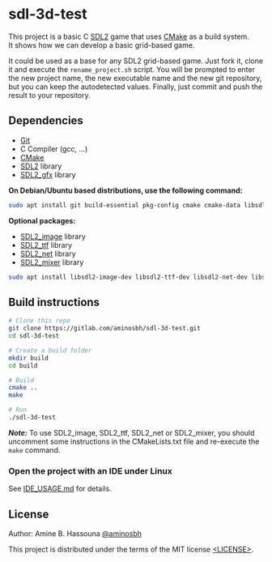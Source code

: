# sdl-3d-test

This project is a basic C [SDL2][SDL] game that uses [CMake][] as a build system.<br>
It shows how we can develop a basic grid-based game.


It could be used as a base for any SDL2 grid-based game. Just fork it, clone it
and execute the `rename_project.sh` script. You will be prompted to enter the
new project name, the new executable name and the new git repository, but you
can keep the autodetected values. Finally, just commit and push the result to
your repository.

## Dependencies

- [Git][]
- C Compiler (gcc, ...)
- [CMake][]
- [SDL2][SDL] library
- [SDL2_gfx][] library

**On Debian/Ubuntu based distributions, use the following command:**

```sh
sudo apt install git build-essential pkg-config cmake cmake-data libsdl2-dev libsdl2-gfx-dev
```

**Optional packages:**

- [SDL2_image][] library
- [SDL2_ttf][] library
- [SDL2_net][] library
- [SDL2_mixer][] library

```sh
sudo apt install libsdl2-image-dev libsdl2-ttf-dev libsdl2-net-dev libsdl2-mixer-dev
```

## Build instructions

```sh
# Clone this repo
git clone https://gitlab.com/aminosbh/sdl-3d-test.git
cd sdl-3d-test

# Create a build folder
mkdir build
cd build

# Build
cmake ..
make

# Run
./sdl-3d-test
```

***Note:*** To use SDL2_image, SDL2_ttf, SDL2_net or SDL2_mixer, you should
uncomment some instructions in the CMakeLists.txt file and re-execute the
`make` command.

### Open the project with an IDE under Linux

See [IDE_USAGE.md](IDE_USAGE.md) for details.

## License

Author: Amine B. Hassouna [@aminosbh](https://gitlab.com/aminosbh)

This project is distributed under the terms of the MIT license
[&lt;LICENSE&gt;](LICENSE).



[SDL]: https://www.libsdl.org
[CMake]: https://cmake.org
[Git]: https://git-scm.com
[SDL2_image]: https://www.libsdl.org/projects/SDL_image
[SDL2_ttf]: https://www.libsdl.org/projects/SDL_ttf
[SDL2_net]: https://www.libsdl.org/projects/SDL_net
[SDL2_mixer]: https://www.libsdl.org/projects/SDL_mixer
[SDL2_gfx]: http://www.ferzkopp.net/wordpress/2016/01/02/sdl_gfx-sdl2_gfx

